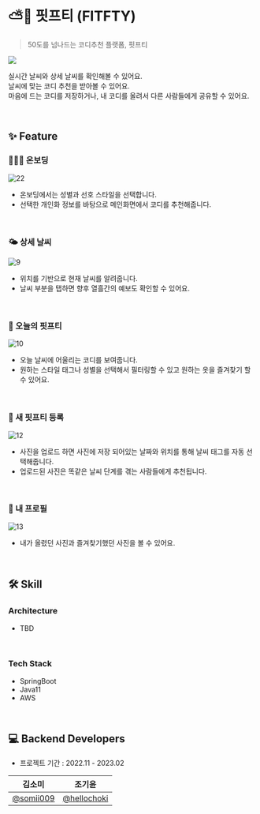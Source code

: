 # ⛅️👕 핏프티 (FITFTY)

> 50도를 넘나드는 코디추천 플랫폼, 핏프티

[![](https://i.imgur.com/9XyvfuB.png)](https://apps.apple.com/kr/app/%ED%95%8F%ED%94%84%ED%8B%B0/id6444907480)


실시간 날씨와 상세 날씨를 확인해볼 수 있어요. </br>
날씨에 맞는 코디 추천을 받아볼 수 있어요. </br>
마음에 드는 코디를 저장하거나, 내 코디를 올려서 다른 사람들에게 공유할 수 있어요. </br>


</br>
    
## ✨ Feature

### 💁🏻‍♀️ 온보딩

![22](https://user-images.githubusercontent.com/77915491/221486840-d75934ba-53d0-4404-ae3f-d31788eaf183.png)
- 온보딩에서는 성별과 선호 스타일을 선택합니다.
- 선택한 개인화 정보를 바탕으로 메인화면에서 코디를 추천해줍니다.

</br>

### 🌤️ 상세 날씨

![9](https://user-images.githubusercontent.com/77915491/221486482-2973aa7a-b5dc-4f02-88fb-cab3ced27ca8.png)
- 위치를 기반으로 현재 날씨를 알려줍니다.
- 날씨 부분을 탭하면 향후 열흘간의 예보도 확인할 수 있어요.

</br>
    
### 👕 오늘의 핏프티

![10](https://user-images.githubusercontent.com/77915491/221486520-62e3048d-5522-4861-975c-0c9c52fc0ea5.png)
- 오늘 날씨에 어울리는 코디를 보여줍니다.
- 원하는 스타일 태그나 성별을 선택해서 필터링할 수 있고 원하는 옷을 즐겨찾기 할 수 있어요.
</br>
    
### 📲 새 핏프티 등록

![12](https://user-images.githubusercontent.com/77915491/221486585-929f60d1-13ed-42fa-8a18-58d1f8f48d42.png)
- 사진을 업로드 하면 사진에 저장 되어있는 날짜와 위치를 통해 날씨 태그를 자동 선택해줍니다.
- 업로드된 사진은 똑같은 날씨 단계를 겪는 사람들에게 추천됩니다.
</br>

### 👤 내 프로필

![13](https://user-images.githubusercontent.com/77915491/221486700-b97e70c5-1d26-4f55-8e8d-259aa5b57e6b.png)
- 내가 올렸던 사진과 즐겨찾기했던 사진을 볼 수 있어요.

</br>

## 🛠️ Skill

### Architecture

- TBD


</br>

### Tech Stack

- SpringBoot
- Java11
- AWS


</br>

## 💻 Backend Developers

* 프로젝트 기간 : 2022.11 - 2023.02

|                 김소미                 |                  조기윤                  |
| :------------------------------------: | :--------------------------------------: |
| [@somii009](https://github.com/somii009) | [@hellochoki](https://github.com/hellochoki) |

